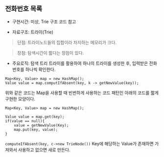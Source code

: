 ## 전화번호 목록

- 구현시간: 미상, Trie 구조 코드 참고

- 자료구조: 트라이(Trie)

> 단점: 트라이노드들의 집합이라 차지하는 메모리가 크다. 	
	
> 장점: 탐색시간이 짧다는 장점이 있다.

- 주요로직: 탐색 트리 트라이를 활용하여 하나의 트라이를 생성한 후, 입력받은 전화번호를 하나씩 확인한다.

```
Map<Key, Value> map = new HashMap();
Value value = map.computIfAbsent(key, k -> getNewValue(key));
```
위와 같은 코드는 Map을 사용할 때 빈번하게 사용하는 코드 패턴인 아래의 코드를 짧게 구현한 모양이다.

```
Map<Key, Value> map = new HashMap();

Value value = map.get(key);
if(value == null){
	value = getNewValue(Key);
	map.put(key, value);
}
```

`computeIfAbsent(key, c->new TrieNode())` Key에 해당하는 Value가 존재하면 가져와서 사용하고 없으면 새로 만든다.

